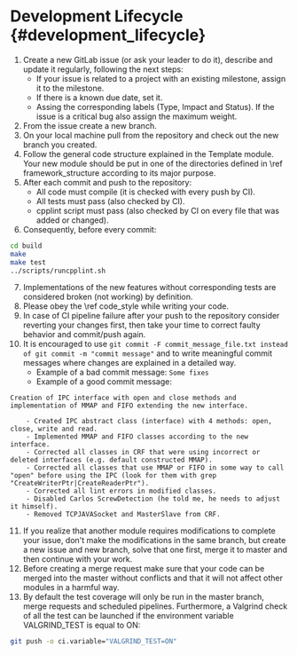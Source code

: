 # Development Lifecycle {#development_lifecycle}

1. Create a new GitLab issue (or ask your leader to do it), describe and update it regularly, following the next steps:
    - If your issue is related to a project with an existing milestone, assign it to the milestone.
    - If there is a known due date, set it.
    - Assing the corresponding labels (Type, Impact and Status). If the issue is a critical bug also assign the maximum weight.
2. From the issue create a new branch.
3. On your local machine pull from the repository and check out the new branch you created.
4. Follow the general code structure explained in the Template module. Your new module should be put in one of the directories defined in \ref framework_structure according to its major purpose.
5. After each commit and push to the repository:
    - All code must compile (it is checked with every push by CI).
    - All tests must pass (also checked by CI).
    - cpplint script must pass (also checked by CI on every file that was added or changed).
6. Consequently, before every commit:

````bash
cd build
make
make test
../scripts/runcpplint.sh
````
7. Implementations of the new features without corresponding tests are considered broken (not working) by definition.
8. Please obey the \ref code_style while writing your code.
9. In case of CI pipeline failure after your push to the repository consider reverting your changes first, then take your time to correct faulty behavior and commit/push again.
10. It is encouraged to use `git commit -F commit_message_file.txt instead of git commit -m "commit message"` and to write meaningful commit messages where changes are explained in a detailed way.
    - Example of a bad commit message:
        `Some fixes`
    - Example of a good commit message:
````
Creation of IPC interface with open and close methods and implementation of MMAP and FIFO extending the new interface.

    - Created IPC abstract class (interface) with 4 methods: open, close, write and read.
    - Implemented MMAP and FIFO classes according to the new interface.
    - Corrected all classes in CRF that were using incorrect or deleted interfaces (e.g. default constructed MMAP).
    - Corrected all classes that use MMAP or FIFO in some way to call "open" before using the IPC (look for them with grep "CreateWriterPtr|CreateReaderPtr").
    - Corrected all lint errors in modified classes.
    - Disabled Carlos ScrewDetection (he told me, he needs to adjust it himself).
    - Removed TCPJAVASocket and MasterSlave from CRF.
````
11. If you realize that another module requires modifications to complete your issue, don't make the modifications in the same branch, but create a new issue and new branch, solve that one first, merge it to master and then continue with your work.
12. Before creating a merge request make sure that your code can be merged into the master without conflicts and that it will not affect other modules in a harmful way.
13. By default the test coverage will only be run in the master branch, merge requests and scheduled pipelines. Furthermore, a Valgrind check of all the test can be launched if the environment variable VALGRIND_TEST is equal to ON:
````bash
git push -o ci.variable="VALGRIND_TEST=ON"
````
